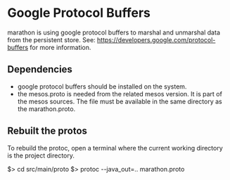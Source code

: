 # Google Protocol Buffers
 
marathon is using google protocol buffers to marshal and unmarshal data from the persistent store.
See: https://developers.google.com/protocol-buffers for more information.

## Dependencies

- google protocol buffers should be installed on the system.
- the mesos.proto is needed from the related mesos version. It is part of the mesos sources.
  The file must be available in the same directory as the marathon.proto.

## Rebuilt the protos

To rebuild the protoc, open a terminal where the current working directory is the project directory. 

$> cd src/main/proto
$> protoc --java_out=.. marathon.proto 

 
